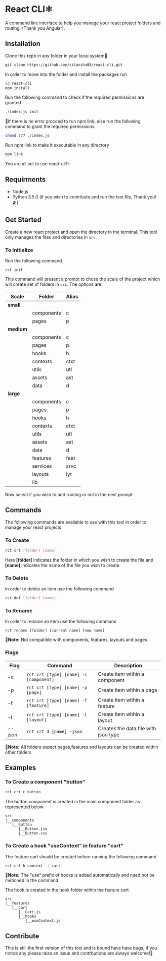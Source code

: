
# React CLI⚛️

A command line interface to help you manage your react project folders and routing, (Thank you Angular). 




## Installation

Clone this repo in any folder in your local system💾

```bash
git clone https://github.com/sitanshu05/react-cli.git
```
In order to move into the folder and install the packages run

```bash
cd react-cli
npm install
```

Run the following command to check if the required permissions are granted
```bash
./index.js init
```

🚨If there is no error procced to run npm link, else run the following command to grant the required permissions
```bash
chmod 777 ./index.js
```
Run npm link to make it executable in any directory

```bash
npm link
```
You are all set to use react-cli!✨



    
## Requirments
- Node.js
- Python 3.5.0 (if you wish to contribute and run the test file, Thank you!🫂)
## Get Started

Create a new react project and open the directory in the terminal. This tool only manages the files and directories in ```src```.

### To Initialize

Run the following command
```
rct init 
```
This command will present a prompt to chose the scale of the project which will create set of folders in ```src```. The options are:

| Scale | Folder         | Alias |
|-------|----------------|-------|
| **small** | | |
|| components     | c     |
|       | pages          | p     |
| **medium**| | |
|  |components     | c     |
|       | pages          | p     |
|       | hooks          | h     |
|       | contexts       | ctxt  |
|       | utils          | utl   |
|       | assets         | ast   |
| | data | d|
| **large** |  | |
| | components     | c     |
|       | pages          | p     |
|       | hooks          | h     |
|       | contexts       | ctxt  |
|       | utils          | utl   |
|       | assets         | ast   |
| | data | d |
|       | features       | feat  |
|       | services       | srvc  |
|       | layouts        | lyt   |
|       | lib            |       |

Now select if you wish to add routing or not in the next prompt 

## Commands
The following commands are available to use with this tool in order to manage your react projects

### To Create
```bash
rct crt [folder] [name]
```
Here **[folder]** indicates the folder in which you wish to create the file and **[name]** indicates the name of the file you wish to create.


### To Delete
In order to delete an item use the following command

```bash
rct del [folder] [name]
```

### To Rename

In order to rename an item use the following command
```
rct rename [folder] [current name] [new name]
```
🔔**Note:** Not compatible with components, features, layouts and pages

### Flags 

| Flag | Command | Description | 
|----|-----------|---------------------|
| -c | ```rct crt [type] [name] -c [component]``` | Create item within a component|
| -p | ```rct crt [type] [name] -p [page]``` | Create item within a page|
| -f | ```rct crt [type] [name] -f [feature]``` | Create item within a feature|
| -l | ```rct crt [type] [name] -l [layout]``` | Create item within a layout|
| --json | ```rct crt d [name] -json``` | Creates the data file with json type |

🔔**Note:** All folders expect pages,features and layouts can be created within other folders



## Examples
### To Create a component "button"

```bash
rct crt c button
```
The button component is created in the main component folder as represented below

```
src
|__components
   |__Button
      |__Button.jsx
      |__Button.css
```

### To Create a hook "useContext" in feature "cart"

The feature cart should be created before running the following command

```bash
rct crt h context -f cart
```
🔔**Note:** The "use" prefix of hooks is added automatically and need not be metioned in the command

The hook  is created in the hook folder within the feature cart

```
src
|__features
   |__Cart
      |__Cart.js
      |__hooks
         |__useContext.js
```
## Contribute

This is still the first version of this tool and is bound have have bugs, if you notice any please raise an issue and contrbutions are always welcome!🙏

